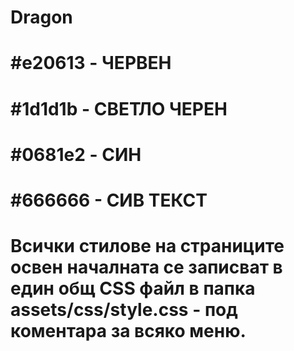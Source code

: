 # Dragon
# #e20613 - ЧЕРВЕН
# #1d1d1b - СВЕТЛО ЧЕРЕН
# #0681e2 - СИН
# #666666 - СИВ ТЕКСТ
# Всички стилове на страниците освен началната се записват в един общ CSS файл в папка assets/css/style.css - под коментара за всяко меню.
